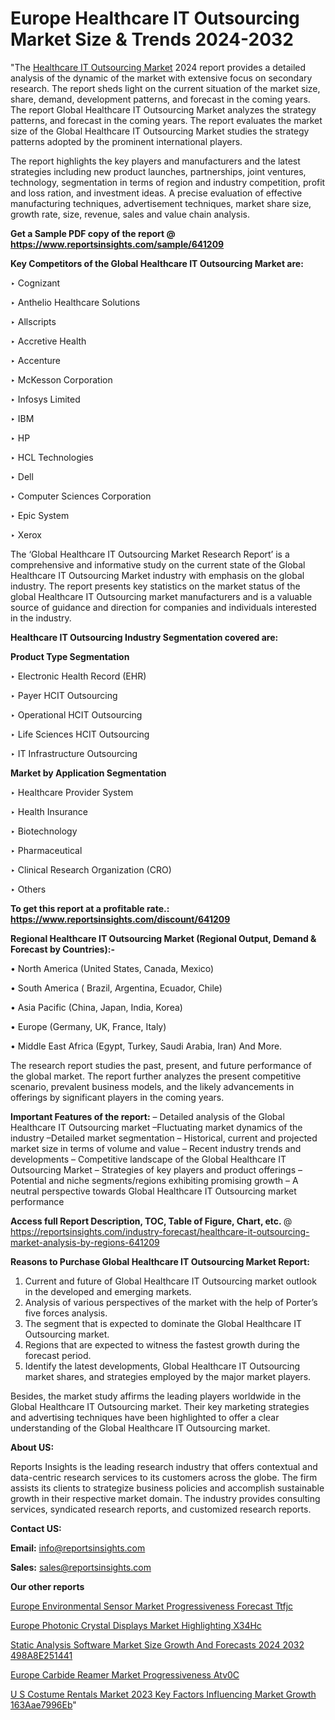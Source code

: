 # Europe Healthcare IT Outsourcing Market Size & Trends 2024-2032

"The <a href=https://www.reportsinsights.com/sample/641209>Healthcare IT Outsourcing Market</a> 2024 report provides a detailed analysis of the dynamic of the market with extensive focus on secondary research. The report sheds light on the current situation of the market size, share, demand, development patterns, and forecast in the coming years. The report Global Healthcare IT Outsourcing Market analyzes the strategy patterns, and forecast in the coming years. The report evaluates the market size of the Global Healthcare IT Outsourcing Market studies the strategy patterns adopted by the prominent international players.

The report highlights the key players and manufacturers and the latest strategies including new product launches, partnerships, joint ventures, technology, segmentation in terms of region and industry competition, profit and loss ration, and investment ideas. A precise evaluation of effective manufacturing techniques, advertisement techniques, market share size, growth rate, size, revenue, sales and value chain analysis.

<strong>Get a Sample PDF copy of the report @ <a href=https://www.reportsinsights.com/sample/641209 style=color:#0000ff;>https://www.reportsinsights.com/sample/641209</a></strong>

<strong>Key Competitors of the Global Healthcare IT Outsourcing Market are:</strong>

‣ Cognizant

‣ Anthelio Healthcare Solutions

‣ Allscripts

‣ Accretive Health

‣ Accenture

‣ McKesson Corporation

‣ Infosys Limited

‣ IBM

‣ HP

‣ HCL Technologies

‣ Dell

‣ Computer Sciences Corporation

‣ Epic System

‣ Xerox

The ‘Global Healthcare IT Outsourcing Market Research Report’ is a comprehensive and informative study on the current state of the Global Healthcare IT Outsourcing Market industry with emphasis on the global industry. The report presents key statistics on the market status of the global Healthcare IT Outsourcing market manufacturers and is a valuable source of guidance and direction for companies and individuals interested in the industry.

<strong>Healthcare IT Outsourcing Industry Segmentation covered are:</strong>

<strong>Product Type Segmentation</strong>

‣ Electronic Health Record (EHR)

‣ Payer HCIT Outsourcing

‣ Operational HCIT Outsourcing

‣ Life Sciences HCIT Outsourcing

‣ IT Infrastructure Outsourcing

<strong>Market by Application Segmentation</strong>

‣ Healthcare Provider System

‣ Health Insurance

‣ Biotechnology

‣ Pharmaceutical

‣ Clinical Research Organization (CRO)

‣ Others

<strong>To get this report at a profitable rate.: <a href=https://www.reportsinsights.com/discount/641209 style=color:#0000ff;>https://www.reportsinsights.com/discount/641209</a></strong>

<strong>Regional Healthcare IT Outsourcing Market (Regional Output, Demand &amp; Forecast by Countries):-</strong>

• North America (United States, Canada, Mexico)

• South America ( Brazil, Argentina, Ecuador, Chile)

• Asia Pacific (China, Japan, India, Korea)

• Europe (Germany, UK, France, Italy)

• Middle East Africa (Egypt, Turkey, Saudi Arabia, Iran) And More.

The research report studies the past, present, and future performance of the global market. The report further analyzes the present competitive scenario, prevalent business models, and the likely advancements in offerings by significant players in the coming years.

<strong>Important Features of the report:</strong>
– Detailed analysis of the Global Healthcare IT Outsourcing market
–Fluctuating market dynamics of the industry
–Detailed market segmentation
– Historical, current and projected market size in terms of volume and value
– Recent industry trends and developments
– Competitive landscape of the Global Healthcare IT Outsourcing Market
– Strategies of key players and product offerings
– Potential and niche segments/regions exhibiting promising growth
– A neutral perspective towards Global Healthcare IT Outsourcing market performance

<strong>Access full Report Description, TOC, Table of Figure, Chart, etc. </strong>@   <a href=https://reportsinsights.com/industry-forecast/healthcare-it-outsourcing-market-analysis-by-regions-641209 style=color:#0000ff;>https://reportsinsights.com/industry-forecast/healthcare-it-outsourcing-market-analysis-by-regions-641209</a>

<strong>Reasons to Purchase Global Healthcare IT Outsourcing Market Report:</strong>
1. Current and future of Global Healthcare IT Outsourcing market outlook in the developed and emerging markets.
2. Analysis of various perspectives of the market with the help of Porter’s five forces analysis.
3. The segment that is expected to dominate the Global Healthcare IT Outsourcing market.
4. Regions that are expected to witness the fastest growth during the forecast period.
5. Identify the latest developments, Global Healthcare IT Outsourcing market shares, and strategies employed by the major market players.

Besides, the market study affirms the leading players worldwide in the Global Healthcare IT Outsourcing market. Their key marketing strategies and advertising techniques have been highlighted to offer a clear understanding of the Global Healthcare IT Outsourcing market.

<strong><strong>About US</strong>:</strong>

Reports Insights is the leading research industry that offers contextual and data-centric research services to its customers across the globe. The firm assists its clients to strategize business policies and accomplish sustainable growth in their respective market domain. The industry provides consulting services, syndicated research reports, and customized research reports.

<strong>Contact US:</strong>

<p class=><b>Email:</b> <a href=mailto:info@reportsinsights.com>info@reportsinsights.com</a></p>
<p class=><b>Sales:</b> <a href=mailto:sales@reportsinsights.com>sales@reportsinsights.com</a></p>

<strong>Our other reports</strong>

<a href=https://www.linkedin.com/pulse/europe-environmental-sensor-market-progressiveness-forecast-ttfjc/>Europe Environmental Sensor Market Progressiveness Forecast Ttfjc</a>

<a href=https://www.linkedin.com/pulse/europe-photonic-crystal-displays-market-highlighting-x34hc/>Europe Photonic Crystal Displays Market Highlighting X34Hc</a>

<a href=https://medium.com/@amolshinde346727482/static-analysis-software-market-size-growth-and-forecasts-2024-2032-498a8e251441>Static Analysis Software Market Size Growth And Forecasts 2024 2032 498A8E251441</a>

<a href=https://www.linkedin.com/pulse/europe-carbide-reamer-market-progressiveness-atv0c/>Europe Carbide Reamer Market Progressiveness Atv0C</a>

<a href=https://medium.com/@g65914336/u-s-costume-rentals-market-2023-key-factors-influencing-market-growth-163aae7996eb>U S Costume Rentals Market 2023 Key Factors Influencing Market Growth 163Aae7996Eb</a>"
